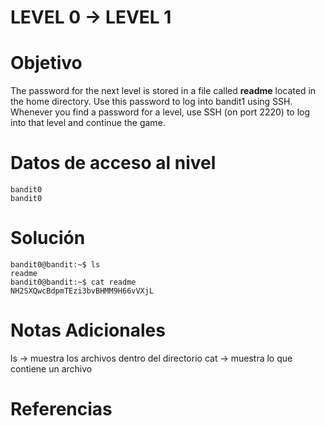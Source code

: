 # LEVEL 0 → LEVEL 1

# Objetivo
The password for the next level is stored in a file called **readme** located in the home directory. Use this password to log into bandit1 using SSH. Whenever you find a password for a level, use SSH (on port 2220) to log into that level and continue the game.
# Datos de acceso al nivel
```
bandit0
bandit0
```
# Solución
```
bandit0@bandit:~$ ls
readme
bandit0@bandit:~$ cat readme
NH2SXQwcBdpmTEzi3bvBHMM9H66vVXjL
```
# Notas Adicionales
ls → muestra los archivos dentro del directorio
cat → muestra lo que contiene un archivo
# Referencias